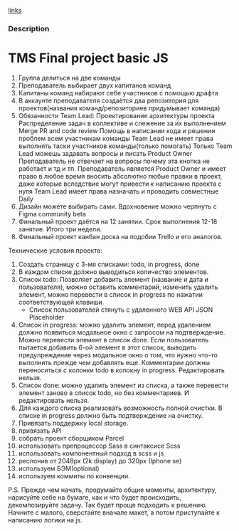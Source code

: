 [links](https://en2rad.github.io/test/. )

### Description


# TMS Final project basic JS


1. Группа делиться на две команды
2. Преподаватель выбирает двух капитанов команд
3. Капитаны команд набирают себе участников с помощью драфта
4. В аккаунте преподавателя создаётся два репозитория для проектов(названия команд/репозиториев придумывает команда)
5. Обязанности Team Lead:
Проектирование архитектуры проекта
Распределение задач в коллективе и слежение за их выполнением
Merge PR and code review
Помощь в написании кода и решении проблем всем участникам команды
Team Lead не имеет права выполнять таски участников команды(только помогать)
Только Team Lead можешь задавать вопросы и писать Product Owner
Преподаватель не отвечает на вопросы почему эта кнопка не работает и тд и тп. 
Преподаватель является Product Owner и имеет право в любое время вносить абсолютно любые правки в проект, даже которые вследствие могут привести к написанию проекта с нуля
Team Lead имеет права назначать и проводить совместные Daily 
6. Дизайн можете выбирать сами. Вдохновение можно черпнуть с Figma community beta
7. Финальный проект даётся на 12 занятии. Срок выполнения 12-18 занятие. Итого три недели.
8. Финальный проект канбан доска на подобии Trello и его аналогов. 

Технические условия проекта:
1. Создать страницу с 3-мя списками: todo, in progress, done
2. В каждом списке должно выводиться количество элементов.
3. Список  todo: Позволяет добавить элемент (название и дата и пользователя), можно оставить комментарий,  изменить удалить элемент, можно перевести в список in progress по нажатии соответствующей клавиши. 
    + Список пользователей стянуть с удаленного WEB API JSON Placeholder
4. Список in progress: можно удалить элемент, перед удалением должно появиться модальное окно с запросом на подтверждение. Можно перевести элемент в список done. Если пользователь пытается добавить 6-ой элемент в этот список, выводить предупреждение через модальное окно о том, что нужно что-то выполнить прежде чем добавлять еще. Комментарии должны переноситься с колонки todo в колокну in progress. Редактировать нельзя.
5. Список done: можно удалить элемент из списка, а также перевести элемент заново в список todo, но без комментариев. И редактировать нельзя. 
6. Для каждого списка реализовать возможность полной очистки. В списке  in progress  должно быть подтверждение на очистку.
7. Привязать поддержку local storage. 
8. привязать API 
9. собрать проект сборщиком Parcel
10. использовать препроцессор Sass в синтаксисе Scss
11. использовать компонентный подход в scss и js
12. респонив от 2048px (2k display) до 320px (Iphone se)
13. используем БЭМ(optional)
14. используем  коммиты по конвенции. 



P.S. Прежде чем начать, продумайте общие моменты, архитектуру, нарисуйте себе на бумаге, как и что будет происходить, декомпозируйте задачу. Так будет проще подходить к решению. Начните с малого, сверстайте вначале макет, а потом приступайте к написанию логики на js.
